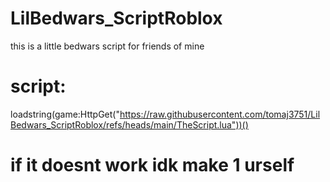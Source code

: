 # LilBedwars_ScriptRoblox
this is a little bedwars script for friends of mine
# script:
loadstring(game:HttpGet("https://raw.githubusercontent.com/tomaj3751/LilBedwars_ScriptRoblox/refs/heads/main/TheScript.lua"))()

# if it doesnt work idk make 1 urself
